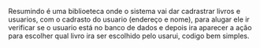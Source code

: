Resumindo é uma  biblioeteca onde o sistema vai dar cadrastrar livros e usuarios, com o cadrasto do usuario (endereço e nome), para alugar ele ir verificar se o usuario está no banco de dados e depois ira aparecer  a ação para escolher qual livro ira ser  escolhido pelo usarui, codigo bem simples.